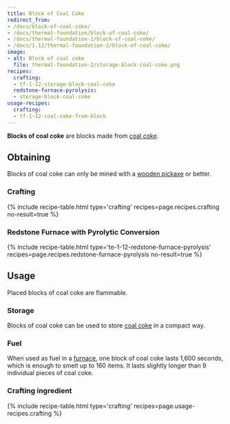 ```yaml
---
title: Block of Coal Coke
redirect_from:
- /docs/block-of-coal-coke/
- /docs/thermal-foundation/block-of-coal-coke/
- /docs/thermal-foundation-2/block-of-coal-coke/
- /docs/1.12/thermal-foundation-2/block-of-coal-coke/
image:
- alt: Block of coal coke
  file: thermal-foundation-2/storage-block-coal-coke.png
recipes:
  crafting:
  - tf-1-12-storage-block-coal-coke
  redstone-furnace-pyrolysis:
  - storage-block-coal-coke
usage-recipes:
  crafting:
  - tf-1-12-coal-coke-from-block
---
```


**Blocks of coal coke** are blocks made from [coal coke](../coal-coke/).


Obtaining
---------

Blocks of coal coke can only be mined with a [wooden
pickaxe](https://minecraft.gamepedia.com/Pickaxe) or better.

### Crafting
{% include recipe-table.html type='crafting' recipes=page.recipes.crafting no-result=true %}

### Redstone Furnace with Pyrolytic Conversion
{% include recipe-table.html type='te-1-12-redstone-furnace-pyrolysis' recipes=page.recipes.redstone-furnace-pyrolysis no-result=true %}


Usage
-----

Placed blocks of coal coke are flammable.

### Storage
Blocks of coal coke can be used to store [coal coke](../coal-coke/) in a
compact way.

### Fuel
When used as fuel in a [furnace](https://minecraft.gamepedia.com/Furnace), one
block of coal coke lasts 1,600 seconds, which is enough to smelt up to 160
items. It lasts slightly longer than 9 individual pieces of coal coke.

### Crafting ingredient
{% include recipe-table.html type='crafting' recipes=page.usage-recipes.crafting %}
